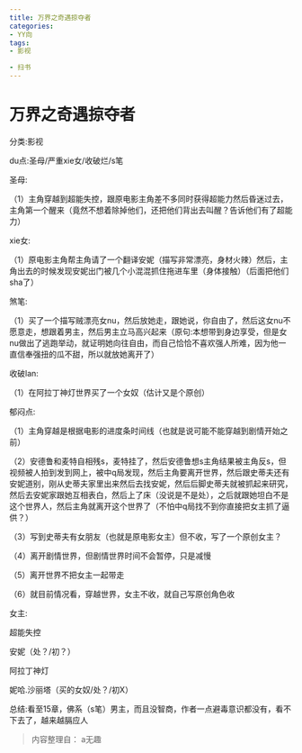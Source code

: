 ```yaml
---
title: 万界之奇遇掠夺者
categories:
- YY向
tags:
- 影视

- 扫书
---
```

# 万界之奇遇掠夺者
分类:影视

du点:圣母/严重xie女/收破烂/s笔

圣母:

（1）主角穿越到超能失控，跟原电影主角差不多同时获得超能力然后昏迷过去，主角第一个醒来（竟然不想着除掉他们，还把他们背出去叫醒？告诉他们有了超能力）

xie女:

（1）原电影主角帮主角请了一个翻译安妮（描写非常漂亮，身材火辣）然后，主角出去的时候发现安妮出门被几个小混混抓住拖进车里（身体接触）（后面把他们sha了）

煞笔:

（1）买了一个描写贼漂亮女nu，然后放她走，跟她说，你自由了，然后这女nu不愿意走，想跟着男主，然后男主立马高兴起来（原句:本想带到身边享受，但是女nu做出了逃跑举动，就证明她向往自由，而自己恰恰不喜欢强人所难，因为他一直信奉强扭的瓜不甜，所以就放她离开了）

收破lan:

（1）在阿拉丁神灯世界买了一个女奴（估计又是个原创）

郁闷点:

（1）主角穿越是根据电影的进度条时间线（也就是说可能不能穿越到剧情开始之前）

（2）安德鲁和麦特自相残s，麦特挂了，然后安德鲁想s主角结果被主角反s，但视频被人拍到发到网上，被中q局发现，然后主角要离开世界，然后跟史蒂夫还有安妮道别，刚从史蒂夫家里出来然后去找安妮，然后后脚史蒂夫就被抓起来研究，然后去安妮家跟她互相表白，然后上了床（没说是不是处），之后就跟她坦白不是这个世界人，然后主角就离开这个世界了（不怕中q局找不到你直接把女主抓了逼供？）

（3）写到史蒂夫有女朋友（也就是原电影女主）但不收，写了一个原创女主？

（4）离开剧情世界，但剧情世界时间不会暂停，只是减慢

（5）离开世界不把女主一起带走

（6）就目前情况看，穿越世界，女主不收，就自己写原创角色收

女主:

超能失控

安妮（处？/初？）

阿拉丁神灯

妮哈.沙丽塔（买的女奴/处？/初X）

总结:看至15章，佛系（s笔）男主，而且没智商，作者一点避毒意识都没有，看不下去了，越来越膈应人


> 内容整理自： a无趣